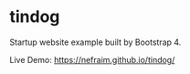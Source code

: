 # tindog

Startup website example built by Bootstrap 4. 

Live Demo:
https://nefraim.github.io/tindog/

